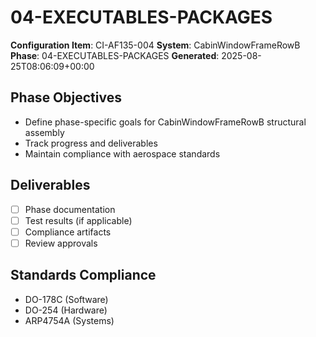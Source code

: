 # 04-EXECUTABLES-PACKAGES

**Configuration Item**: CI-AF135-004
**System**: CabinWindowFrameRowB
**Phase**: 04-EXECUTABLES-PACKAGES
**Generated**: 2025-08-25T08:06:09+00:00

## Phase Objectives
- Define phase-specific goals for CabinWindowFrameRowB structural assembly
- Track progress and deliverables
- Maintain compliance with aerospace standards

## Deliverables
- [ ] Phase documentation
- [ ] Test results (if applicable)
- [ ] Compliance artifacts
- [ ] Review approvals

## Standards Compliance
- DO-178C (Software)
- DO-254 (Hardware)
- ARP4754A (Systems)

